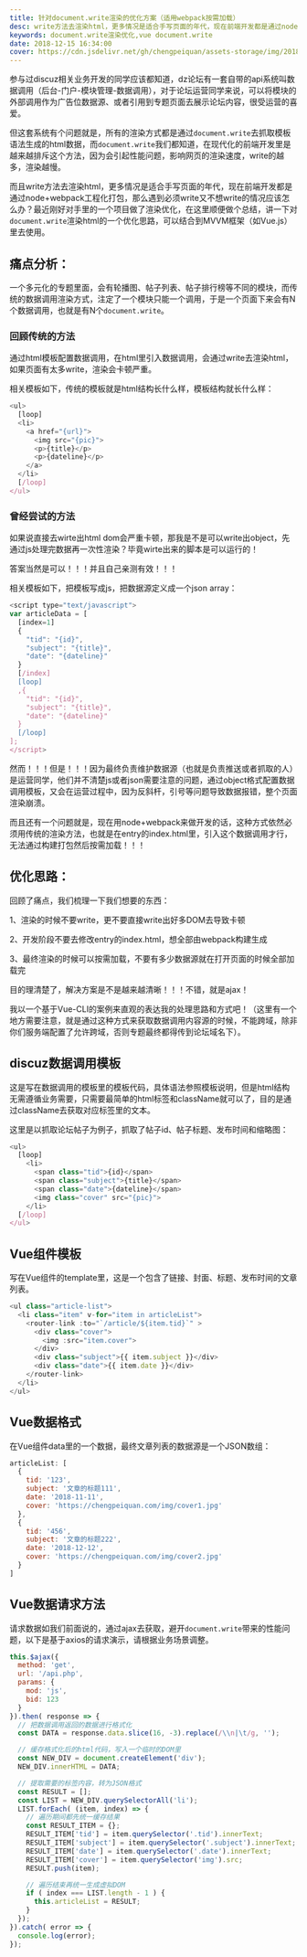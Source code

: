 ```yaml
---
title: 针对document.write渲染的优化方案（适用webpack按需加载）
desc: write方法去渲染html，更多情况是适合手写页面的年代，现在前端开发都是通过node+webpack工程化打包，那么遇到必须write又不想write的情况应该怎么办？最近刚好对手里的一个项目做了渲染优化，在这里顺便做个总结，讲一下对`document.write`渲染html的一个优化思路，可以结合到MVVM框架（如Vue.js）里去使用。
keywords: document.write渲染优化,vue document.write
date: 2018-12-15 16:34:00
cover: https://cdn.jsdelivr.net/gh/chengpeiquan/assets-storage/img/2018/12/1.jpg
---
```


参与过discuz相关业务开发的同学应该都知道，dz论坛有一套自带的api系统叫数据调用（后台-门户-模块管理-数据调用），对于论坛运营同学来说，可以将模块的外部调用作为广告位数据源、或者引用到专题页面去展示论坛内容，很受运营的喜爱。

但这套系统有个问题就是，所有的渲染方式都是通过`document.write`去抓取模板语法生成的html数据，而`document.write`我们都知道，在现代化的前端开发里是越来越排斥这个方法，因为会引起性能问题，影响网页的渲染速度，write的越多，渲染越慢。

而且write方法去渲染html，更多情况是适合手写页面的年代，现在前端开发都是通过node+webpack工程化打包，那么遇到必须write又不想write的情况应该怎么办？最近刚好对手里的一个项目做了渲染优化，在这里顺便做个总结，讲一下对`document.write`渲染html的一个优化思路，可以结合到MVVM框架（如Vue.js）里去使用。

## 痛点分析：

一个多元化的专题里面，会有轮播图、帖子列表、帖子排行榜等不同的模块，而传统的数据调用渲染方式，注定了一个模块只能一个调用，于是一个页面下来会有N个数据调用，也就是有N个`document.write`。

### 回顾传统的方法

通过html模板配置数据调用，在html里引入数据调用，会通过write去渲染html，如果页面有太多write，渲染会卡顿严重。

相关模板如下，传统的模板就是html结构长什么样，模板结构就长什么样：

```javascript
<ul>
  [loop]
  <li>
    <a href="{url}">
      <img src="{pic}">
      <p>{title}</p>
      <p>{dateline}</p>
    </a>
  </li>
  [/loop]
</ul>
```

### 曾经尝试的方法

如果说直接去wirte出html dom会严重卡顿，那我是不是可以write出object，先通过js处理完数据再一次性渲染？毕竟wirte出来的脚本是可以运行的！

答案当然是可以！！！并且自己亲测有效！！！

相关模板如下，把模板写成js，把数据源定义成一个json array：

```javascript
<script type="text/javascript">
var articleData = [
  [index=1]
  {
    "tid": "{id}",
    "subject": "{title}",
    "date": "{dateline}"
  }
  [/index]
  [loop]
  ,{
    "tid": "{id}",
    "subject": "{title}",
    "date": "{dateline}"
  }
  [/loop]
];
</script>
```

然而！！！但是！！！因为最终负责维护数据源（也就是负责推送或者抓取的人）是运营同学，他们并不清楚js或者json需要注意的问题，通过object格式配置数据调用模板，又会在运营过程中，因为反斜杆，引号等问题导致数据报错，整个页面渲染崩溃。

而且还有一个问题就是，现在用node+webpack来做开发的话，这种方式依然必须用传统的渲染方法，也就是在entry的index.html里，引入这个数据调用才行，无法通过构建打包然后按需加载！！！

## 优化思路：

回顾了痛点，我们梳理一下我们想要的东西：

1、渲染的时候不要write，更不要直接write出好多DOM去导致卡顿

2、开发阶段不要去修改entry的index.html，想全部由webpack构建生成

3、最终渲染的时候可以按需加载，不要有多少数据源就在打开页面的时候全部加载完

目的理清楚了，解决方案是不是越来越清晰！！！不错，就是ajax！

我以一个基于Vue-CLI的案例来直观的表达我的处理思路和方式吧！（这里有一个地方需要注意，就是通过这种方式来获取数据调用内容源的时候，不能跨域，除非你们服务端配置了允许跨域，否则专题最终都得传到论坛域名下）。

## discuz数据调用模板

这是写在数据调用的模板里的模板代码，具体语法参照模板说明，但是html结构无需遵循业务需要，只需要最简单的html标签和className就可以了，目的是通过className去获取对应标签里的文本。

这里是以抓取论坛帖子为例子，抓取了帖子id、帖子标题、发布时间和缩略图：

```javascript
<ul>
  [loop]
    <li>
      <span class="tid">{id}</span>
      <span class="subject">{title}</span>
      <span class="date">{dateline}</span>
      <img class="cover" src="{pic}">
    </li>
  [/loop]
</ul>
```

## Vue组件模板

写在Vue组件的template里，这是一个包含了链接、封面、标题、发布时间的文章列表。

```javascript
<ul class="article-list">
  <li class="item" v-for="item in articleList">
    <router-link :to="`/article/${item.tid}`" >
      <div class="cover">
        <img :src="item.cover">
      </div>
      <div class="subject">{{ item.subject }}</div>
      <div class="date">{{ item.date }}</div>
    </router-link>
  </li>
</ul>
```

## Vue数据格式

在Vue组件data里的一个数据，最终文章列表的数据源是一个JSON数组：

```javascript
articleList: [
  {
    tid: '123',
    subject: '文章的标题111',
    date: '2018-11-11',
    cover: 'https://chengpeiquan.com/img/cover1.jpg'
  },
  {
    tid: '456',
    subject: '文章的标题222',
    date: '2018-12-12',
    cover: 'https://chengpeiquan.com/img/cover2.jpg'
  }
]
```

## Vue数据请求方法

请求数据如我们前面说的，通过ajax去获取，避开`document.write`带来的性能问题，以下是基于axios的请求演示，请根据业务场景调整。

```javascript
this.$ajax({
  method: 'get',
  url: '/api.php',
  params: {
    mod: 'js',
    bid: 123
  }
}).then( response => {
  // 把数据调用返回的数据进行格式化
  const DATA = response.data.slice(16, -3).replace(/\\n|\t/g, '');

  // 缓存格式化后的html代码，写入一个临时的DOM里
  const NEW_DIV = document.createElement('div');
  NEW_DIV.innerHTML = DATA;

  // 提取需要的标签内容，转为JSON格式
  const RESULT = [];
  const LIST = NEW_DIV.querySelectorAll('li');
  LIST.forEach( (item, index) => {
    // 遍历期间都先统一缓存结果
    const RESULT_ITEM = {};
    RESULT_ITEM['tid'] = item.querySelector('.tid').innerText;
    RESULT_ITEM['subject'] = item.querySelector('.subject').innerText;
    RESULT_ITEM['date'] = item.querySelector('.date').innerText;
    RESULT_ITEM['cover'] = item.querySelector('img').src;
    RESULT.push(item);

    // 遍历结束再统一生成虚拟DOM
    if ( index === LIST.length - 1 ) {
      this.articleList = RESULT;
    }
  });
}).catch( error => {
  console.log(error);
});
```